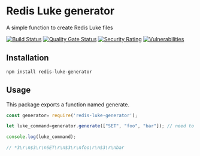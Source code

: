 # Redis Luke generator
A simple function to create Redis Luke files


[![Build Status](https://travis-ci.org/muttalebm/nodejs-redis-luke-generator.svg?branch=main)](https://travis-ci.org/muttalebm/nodejs-redis-luke-generator)
[![Quality Gate Status](https://sonarcloud.io/api/project_badges/measure?project=muttalebm_nodejs-redis-luke-generator&metric=alert_status)](https://sonarcloud.io/dashboard?id=muttalebm_nodejs-redis-luke-generator)
[![Security Rating](https://sonarcloud.io/api/project_badges/measure?project=muttalebm_nodejs-redis-luke-generator&metric=security_rating)](https://sonarcloud.io/dashboard?id=muttalebm_nodejs-redis-luke-generator)
[![Vulnerabilities](https://sonarcloud.io/api/project_badges/measure?project=muttalebm_nodejs-redis-luke-generator&metric=vulnerabilities)](https://sonarcloud.io/dashboard?id=muttalebm_nodejs-redis-luke-generator)


## Installation
```npm install redis-luke-generator```
## Usage
This package exports a function named generate. 
```javascript
const generator= require('redis-luke-generator');

let luke_command=generator.generate(["SET", "foo", "bar"]); // need to pass the command in array format

console.log(luke_command);

// *3\r\n$3\r\nSET\r\n$3\r\nfoo\r\n$3\r\nbar

```
